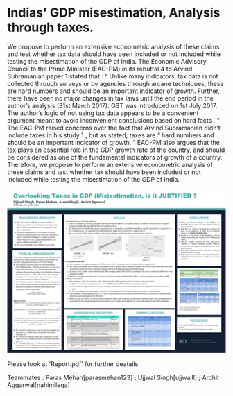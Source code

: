 # Indias' GDP misestimation, Analysis through taxes.

We propose to perform an extensive econometric analysis of these claims and test whether tax data should
have been included or not included while testing the misestimation of the GDP of India.
The Economic Advisory Council to the Prime Minister (EAC-PM) in its rebuttal 4 to Arvind Subramanian
paper 1 stated that :
“ Unlike many indicators, tax data is not collected through surveys or by agencies through arcane techniques,
these are hard numbers and should be an important indicator of growth. Further, there have been no major
changes in tax laws until the end period in the author’s analysis (31st March 2017). GST was introduced on
1st July 2017. The author’s logic of not using tax data appears to be a convenient argument meant to avoid
inconvenient conclusions based on hard facts  . ”
The EAC-PM raised concerns over the fact that  Arvind Subramanian didn’t include taxes in his study 1 , but as
stated, taxes are “ hard numbers and should be an important indicator of growth. ”  EAC-PM also argues that
the tax plays an essential role in the GDP growth rate of the country, and should be considered as one of the
fundamental indicators of growth of a country.
Therefore, we propose to perform an extensive econometric analysis of these claims and test whether tax
should have been included or not included while testing the misestimation of the GDP of India.

![alt text](https://raw.githubusercontent.com/asmitks/images/master/Research_poster.jpg)


Please look at 'Report.pdf' for further deatails.


Teammates : Paras Mehan[parasmehan123] ; Ujjwal Singh[ujjwalll] ; Archit Aggarwal[nahimilega]
